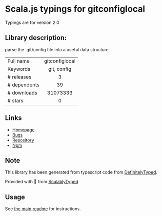 
# Scala.js typings for gitconfiglocal

Typings are for version 2.0

## Library description:
parse the .git/config file into a useful data structure

|                    |                 |
| ------------------ | :-------------: |
| Full name          | gitconfiglocal |
| Keywords           | git, config |
| # releases         | 3 |
| # dependents       | 39 |
| # downloads        | 31073333 |
| # stars            | 0 |

## Links
- [Homepage](https://github.com/soldair/node-gitconfiglocal#readme)
- [Bugs](https://github.com/soldair/node-gitconfiglocal/issues)
- [Repository](https://github.com/soldair/node-gitconfiglocal)
- [Npm](https://www.npmjs.com/package/gitconfiglocal)
    


## Note
This library has been generated from typescript code from [DefinitelyTyped](https://definitelytyped.org).

Provided with :purple_heart: from [ScalablyTyped](https://github.com/oyvindberg/ScalablyTyped)

## Usage
See [the main readme](../../readme.md) for instructions.


